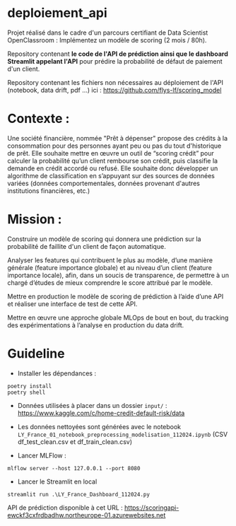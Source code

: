 # deploiement_api
Projet réalisé dans le cadre d'un parcours certifiant de Data Scientist OpenClassroom : Implémentez un modèle de scoring (2 mois / 80h).

Repository contenant **le code de l'API de prédiction ainsi que le dashboard Streamlit appelant l'API** pour prédire la probabilité de défaut de paiement d'un client.

Repository contenant les fichiers non nécessaires au déploiement de l'API (notebook, data drift, pdf ...) ici : https://github.com/flys-lf/scoring_model

# Contexte :
Une société financière, nommée "Prêt à dépenser" propose des crédits à la consommation pour des personnes ayant peu ou pas du tout d'historique de prêt.
Elle souhaite mettre en œuvre un outil de “scoring crédit” pour calculer la probabilité qu’un client rembourse son crédit, puis classifie la demande en crédit accordé ou refusé. Elle souhaite donc développer un algorithme de classification en s’appuyant sur des sources de données variées (données comportementales, données provenant d'autres institutions financières, etc.)

# Mission :
Construire un modèle de scoring qui donnera une prédiction sur la probabilité de faillite d'un client de façon automatique.

Analyser les features qui contribuent le plus au modèle, d’une manière générale (feature importance globale) et au niveau d’un client (feature importance locale), afin, dans un soucis de transparence, de permettre à un chargé d’études de mieux comprendre le score attribué par le modèle.

Mettre en production le modèle de scoring de prédiction à l’aide d’une API et réaliser une interface de test de cette API.

Mettre en œuvre une approche globale MLOps de bout en bout, du tracking des expérimentations à l’analyse en production du data drift.

# Guideline
- Installer les dépendances :
```
poetry install
poetry shell
```
- Données utilisées à placer dans un dossier ```input/``` : https://www.kaggle.com/c/home-credit-default-risk/data
- Les données nettoyées sont générées avec le notebook ```LY_France_01_notebook_preprocessing_modelisation_112024.ipynb``` (CSV df_test_clean.csv et df_train_clean.csv)

- Lancer MLFlow : 
```
mlflow server --host 127.0.0.1 --port 8080
```

- Lancer le Streamlit en local
```
streamlit run .\LY_France_Dashboard_112024.py
```

API de prédiction disponible à cet URL : https://scoringapi-ewckf3cxfrdbadhw.northeurope-01.azurewebsites.net
